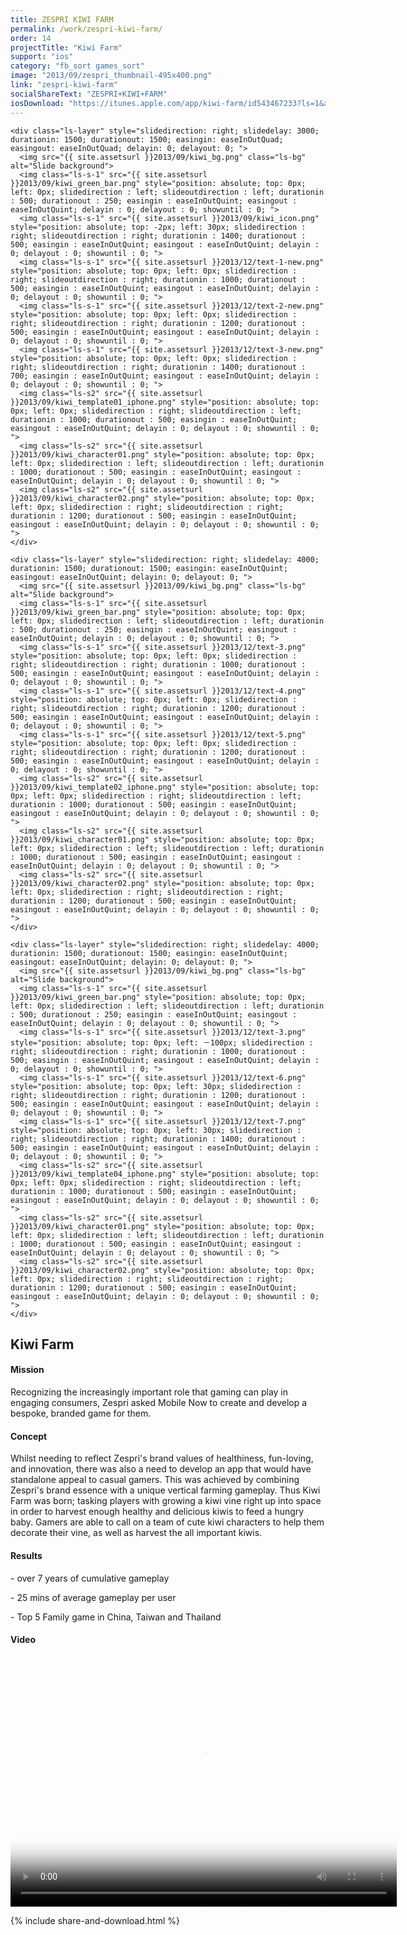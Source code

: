 ```yaml
---
title: ZESPRI KIWI FARM
permalink: /work/zespri-kiwi-farm/
order: 14
projectTitle: "Kiwi Farm"
support: "ios"
category: "fb_sort games_sort"
image: "2013/09/zespri_thumbnail-495x400.png"
link: "zespri-kiwi-farm"
socialShareText: "ZESPRI+KIWI+FARM"
iosDownload: "https://itunes.apple.com/app/kiwi-farm/id543467233?ls=1&amp;mt=8"
---
```

<div class="avia-layerslider">
  <div id="layerslider_1" class="ls-wp-container">

    <div class="ls-layer" style="slidedirection: right; slidedelay: 3000; durationin: 1500; durationout: 1500; easingin: easeInOutQuad; easingout: easeInOutQuad; delayin: 0; delayout: 0; ">
      <img src="{{ site.assetsurl }}2013/09/kiwi_bg.png" class="ls-bg" alt="Slide background">
      <img class="ls-s-1" src="{{ site.assetsurl }}2013/09/kiwi_green_bar.png" style="position: absolute; top: 0px; left: 0px; slidedirection : left; slideoutdirection : left; durationin : 500; durationout : 250; easingin : easeInOutQuint; easingout : easeInOutQuint; delayin : 0; delayout : 0; showuntil : 0; ">
      <img class="ls-s-1" src="{{ site.assetsurl }}2013/09/kiwi_icon.png" style="position: absolute; top: -2px; left: 30px; slidedirection : right; slideoutdirection : right; durationin : 1400; durationout : 500; easingin : easeInOutQuint; easingout : easeInOutQuint; delayin : 0; delayout : 0; showuntil : 0; ">
      <img class="ls-s-1" src="{{ site.assetsurl }}2013/12/text-1-new.png" style="position: absolute; top: 0px; left: 0px; slidedirection : right; slideoutdirection : right; durationin : 1000; durationout : 500; easingin : easeInOutQuint; easingout : easeInOutQuint; delayin : 0; delayout : 0; showuntil : 0; ">
      <img class="ls-s-1" src="{{ site.assetsurl }}2013/12/text-2-new.png" style="position: absolute; top: 0px; left: 0px; slidedirection : right; slideoutdirection : right; durationin : 1200; durationout : 500; easingin : easeInOutQuint; easingout : easeInOutQuint; delayin : 0; delayout : 0; showuntil : 0; ">
      <img class="ls-s-1" src="{{ site.assetsurl }}2013/12/text-3-new.png" style="position: absolute; top: 0px; left: 0px; slidedirection : right; slideoutdirection : right; durationin : 1400; durationout : 700; easingin : easeInOutQuint; easingout : easeInOutQuint; delayin : 0; delayout : 0; showuntil : 0; ">
      <img class="ls-s2" src="{{ site.assetsurl }}2013/09/kiwi_template01_iphone.png" style="position: absolute; top: 0px; left: 0px; slidedirection : right; slideoutdirection : left; durationin : 1000; durationout : 500; easingin : easeInOutQuint; easingout : easeInOutQuint; delayin : 0; delayout : 0; showuntil : 0; ">
      <img class="ls-s2" src="{{ site.assetsurl }}2013/09/kiwi_character01.png" style="position: absolute; top: 0px; left: 0px; slidedirection : left; slideoutdirection : left; durationin : 1000; durationout : 500; easingin : easeInOutQuint; easingout : easeInOutQuint; delayin : 0; delayout : 0; showuntil : 0; ">
      <img class="ls-s2" src="{{ site.assetsurl }}2013/09/kiwi_character02.png" style="position: absolute; top: 0px; left: 0px; slidedirection : right; slideoutdirection : right; durationin : 1200; durationout : 500; easingin : easeInOutQuint; easingout : easeInOutQuint; delayin : 0; delayout : 0; showuntil : 0; ">
    </div>

    <div class="ls-layer" style="slidedirection: right; slidedelay: 4000; durationin: 1500; durationout: 1500; easingin: easeInOutQuint; easingout: easeInOutQuint; delayin: 0; delayout: 0; ">
      <img src="{{ site.assetsurl }}2013/09/kiwi_bg.png" class="ls-bg" alt="Slide background">
      <img class="ls-s-1" src="{{ site.assetsurl }}2013/09/kiwi_green_bar.png" style="position: absolute; top: 0px; left: 0px; slidedirection : left; slideoutdirection : left; durationin : 500; durationout : 250; easingin : easeInOutQuint; easingout : easeInOutQuint; delayin : 0; delayout : 0; showuntil : 0; ">
      <img class="ls-s-1" src="{{ site.assetsurl }}2013/12/text-3.png" style="position: absolute; top: 0px; left: 0px; slidedirection : right; slideoutdirection : right; durationin : 1000; durationout : 500; easingin : easeInOutQuint; easingout : easeInOutQuint; delayin : 0; delayout : 0; showuntil : 0; ">
      <img class="ls-s-1" src="{{ site.assetsurl }}2013/12/text-4.png" style="position: absolute; top: 0px; left: 0px; slidedirection : right; slideoutdirection : right; durationin : 1200; durationout : 500; easingin : easeInOutQuint; easingout : easeInOutQuint; delayin : 0; delayout : 0; showuntil : 0; ">
      <img class="ls-s-1" src="{{ site.assetsurl }}2013/12/text-5.png" style="position: absolute; top: 0px; left: 0px; slidedirection : right; slideoutdirection : right; durationin : 1200; durationout : 500; easingin : easeInOutQuint; easingout : easeInOutQuint; delayin : 0; delayout : 0; showuntil : 0; ">
      <img class="ls-s2" src="{{ site.assetsurl }}2013/09/kiwi_template02_iphone.png" style="position: absolute; top: 0px; left: 0px; slidedirection : right; slideoutdirection : left; durationin : 1000; durationout : 500; easingin : easeInOutQuint; easingout : easeInOutQuint; delayin : 0; delayout : 0; showuntil : 0; ">
      <img class="ls-s2" src="{{ site.assetsurl }}2013/09/kiwi_character01.png" style="position: absolute; top: 0px; left: 0px; slidedirection : left; slideoutdirection : left; durationin : 1000; durationout : 500; easingin : easeInOutQuint; easingout : easeInOutQuint; delayin : 0; delayout : 0; showuntil : 0; ">
      <img class="ls-s2" src="{{ site.assetsurl }}2013/09/kiwi_character02.png" style="position: absolute; top: 0px; left: 0px; slidedirection : right; slideoutdirection : right; durationin : 1200; durationout : 500; easingin : easeInOutQuint; easingout : easeInOutQuint; delayin : 0; delayout : 0; showuntil : 0; ">
    </div>

    <div class="ls-layer" style="slidedirection: right; slidedelay: 4000; durationin: 1500; durationout: 1500; easingin: easeInOutQuint; easingout: easeInOutQuint; delayin: 0; delayout: 0; ">
      <img src="{{ site.assetsurl }}2013/09/kiwi_bg.png" class="ls-bg" alt="Slide background">
      <img class="ls-s-1" src="{{ site.assetsurl }}2013/09/kiwi_green_bar.png" style="position: absolute; top: 0px; left: 0px; slidedirection : left; slideoutdirection : left; durationin : 500; durationout : 250; easingin : easeInOutQuint; easingout : easeInOutQuint; delayin : 0; delayout : 0; showuntil : 0; ">
      <img class="ls-s-1" src="{{ site.assetsurl }}2013/12/text-3.png" style="position: absolute; top: 0px; left: －100px; slidedirection : right; slideoutdirection : right; durationin : 1000; durationout : 500; easingin : easeInOutQuint; easingout : easeInOutQuint; delayin : 0; delayout : 0; showuntil : 0; ">
      <img class="ls-s-1" src="{{ site.assetsurl }}2013/12/text-6.png" style="position: absolute; top: 0px; left: 30px; slidedirection : right; slideoutdirection : right; durationin : 1200; durationout : 500; easingin : easeInOutQuint; easingout : easeInOutQuint; delayin : 0; delayout : 0; showuntil : 0; ">
      <img class="ls-s-1" src="{{ site.assetsurl }}2013/12/text-7.png" style="position: absolute; top: 0px; left: 30px; slidedirection : right; slideoutdirection : right; durationin : 1400; durationout : 500; easingin : easeInOutQuint; easingout : easeInOutQuint; delayin : 0; delayout : 0; showuntil : 0; ">
      <img class="ls-s2" src="{{ site.assetsurl }}2013/09/kiwi_template04_iphone.png" style="position: absolute; top: 0px; left: 0px; slidedirection : right; slideoutdirection : left; durationin : 1000; durationout : 500; easingin : easeInOutQuint; easingout : easeInOutQuint; delayin : 0; delayout : 0; showuntil : 0; ">
      <img class="ls-s2" src="{{ site.assetsurl }}2013/09/kiwi_character01.png" style="position: absolute; top: 0px; left: 0px; slidedirection : left; slideoutdirection : left; durationin : 1000; durationout : 500; easingin : easeInOutQuint; easingout : easeInOutQuint; delayin : 0; delayout : 0; showuntil : 0; ">
      <img class="ls-s2" src="{{ site.assetsurl }}2013/09/kiwi_character02.png" style="position: absolute; top: 0px; left: 0px; slidedirection : right; slideoutdirection : right; durationin : 1200; durationout : 500; easingin : easeInOutQuint; easingout : easeInOutQuint; delayin : 0; delayout : 0; showuntil : 0; ">
    </div>
  </div>
</div>

<div class="wrapper content project-detail" markdown="1">
  <h2 class="content-h2 with-bottom-line">Kiwi Farm</h2>

#### Mission

Recognizing the increasingly important role that gaming can play in engaging consumers, Zespri asked Mobile Now to create and develop a bespoke, branded game for them.

#### Concept

Whilst needing to reflect Zespri's brand values of healthiness, fun-loving, and innovation, there was also a need to develop an app that would have standalone appeal to casual gamers. This was achieved by combining Zespri's brand essence with a unique vertical farming gameplay. Thus Kiwi Farm was born; tasking players with growing a kiwi vine right up into space in order to harvest enough healthy and delicious kiwis to feed a hungry baby. Gamers are able to call on a team of cute kiwi characters to help them decorate their vine, as well as harvest the all important kiwis.

#### Results

&#45; over 7 years of cumulative gameplay

&#45; 25 mins of average gameplay per user

&#45; Top 5 Family game in China, Taiwan and Thailand

#### Video

<link href="http://vjs.zencdn.net/4.4/video-js.css" rel="stylesheet" />
<script type="text/javascript" src="http://vjs.zencdn.net/4.4/video.js"></script>
<video class="video-js vjs-default-skin" controls="controls" preload="auto" width="618" height="400" poster="{{ site.assetsurl }}2014/05/Kiwithumbnail.jpg" data-setup="{}">
  <source src="{{ site.assetsurl }}videos/Kiwi.mp4" type="video/mp4" ></source>
  <source src="{{ site.assetsurl }}videos/Kiwi.webm" type="video/webm" ></source>
  <source src="{{ site.assetsurl }}videos/Kiwi.ogv" type="video/ogg" ></source>
</video>

</div>

{% include share-and-download.html %}

<script>
$(document).ready(function() {
  if (typeof $.fn.layerSlider == "undefined") {
    lsShowNotice('layerslider_1','jquery');
  }
  else if (typeof $.transit == "undefined" || typeof $.transit.modifiedForLayerSlider == "undefined") {
    lsShowNotice('layerslider_1', 'transit');
  }
  else
  {
    $("#layerslider_1").layerSlider({
      width : '1440px',
      height : '650px',
      responsive : true,
      responsiveUnder : 0,
      sublayerContainer : 0,
      autoStart : false,
      pauseOnHover : true,
      firstLayer : 1,
      animateFirstLayer : true,
      randomSlideshow : false,
      twoWaySlideshow : true,
      loops : 0,
      forceLoopNum : true,
      autoPlayVideos : true,
      autoPauseSlideshow : 'auto',
      youtubePreview : 'maxresdefault.jpg',
      keybNav : true,
      touchNav : true,
      skin : 'fullwidth',
      skinsPath : '../../css/LayerSlider/skins/',
      globalBGColor : '#ffffff',
      navPrevNext : true,
      navStartStop : false,
      navButtons : true,
      hoverPrevNext : true,
      hoverBottomNav : false,
      showBarTimer : false,
      showCircleTimer : true,
      thumbnailNavigation : 'hover',
      tnWidth : 100,
      tnHeight : 60,
      tnContainerWidth : '60%',
      tnActiveOpacity : 35,
      tnInactiveOpacity : 100,
      imgPreload : true,
      yourLogo : false,
      yourLogoStyle : 'left: 10px; top: 10px;',
      yourLogoLink : false,
      yourLogoTarget : '_self',
      cbInit : function(element) { },
      cbStart : function(data) { },
      cbStop : function(data) { },
      cbPause : function(data) { },
      cbAnimStart : function(data) { },
      cbAnimStop : function(data) { },
      cbPrev : function(data) { },
      cbNext : function(data) { }
    });
  }
});
</script>
